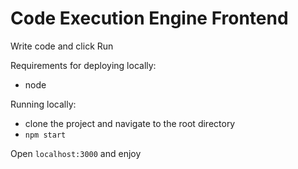 # Code Execution Engine Frontend

Write code and click Run

Requirements for deploying locally:
- node

Running locally:
- clone the project and navigate to the root directory
- `npm start`

Open `localhost:3000` and enjoy
